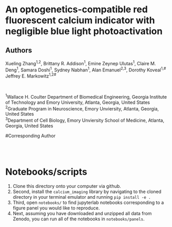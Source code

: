 # An optogenetics-compatible red fluorescent calcium indicator with negligible blue light photoactivation

## Authors
Xueling Zhang<sup>1,2</sup>, Brittany R. Addison<sup>1</sup>, Emine Zeynep Ulutas<sup>1</sup>, Claire M. Deng<sup>1</sup>,  Samara Doshi<sup>1</sup>, Sydney Nabhan<sup>1</sup>, Alan Emanuel<sup>2,3</sup>, Dorothy Koveal<sup>1,#</sup> Jeffrey E. Markowitz<sup>1,2#</sup>

<br>

<sup>1</sup>Wallace H. Coulter Department of Biomedical Engineering, Georgia Institute of Technology and Emory University, Atlanta, Georgia, United States<br>
<sup>2</sup>Graduate Program in Neuroscience, Emory Unviersity, Atlanta, Georgia, United States<br>
<sup>3</sup>Department of Cell Biology, Emory Unviersity School of Medicine, Atlanta, Georgia, United States<br>


#Corresponding Author 

<br><br>

# Notebooks/scripts

1. Clone this directory onto your computer via github.
2. Second, install the `calcium_imaging` library by navigating to the cloned directory in your terminal emulator and running `pip install -e .`
3. Third, open `notebooks/` to find jupyterlab notebooks corresponding to a figure panel you would like to reproduce.
4. Next, assuming you have downloaded and unzipped all data from Zenodo, you can run all of the notebooks in `notebooks/panels`.

<br><br><br>
